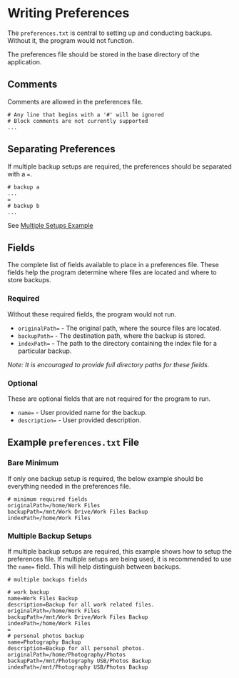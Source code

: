 # Writing Preferences

The `preferences.txt` is central to setting up and conducting backups. Without it, the program would not function.

The preferences file should be stored in the base directory of the application.

## Comments

Comments are allowed in the preferences file.

```
# Any line that begins with a '#' will be ignored
# Block comments are not currently supported
...
```

## Separating Preferences

If multiple backup setups are required, the preferences should be separated with a `=`.

```
# backup a
...
=
# backup b
...
```

See [Multiple Setups Example](#multiple-backup-setups)

## Fields

The complete list of fields available to place in a preferences file. These fields help the program determine where files are located and where to store backups.

### Required

Without these required fields, the program would not run.

- `originalPath=` - The original path, where the source files are located.
- `backupPath=` - The destination path, where the backup is stored.
- `indexPath=` - The path to the directory containing the index file for a particular backup.

*Note: It is encouraged to provide full directory paths for these fields.*

### Optional

These are optional fields that are not required for the program to run.

- `name=` - User provided name for the backup.
- `description=` - User provided description.

## Example `preferences.txt` File

### Bare Minimum

If only one backup setup is required, the below example should be everything needed in the preferences file.

```
# minimum required fields
originalPath=/home/Work Files
backupPath=/mnt/Work Drive/Work Files Backup
indexPath=/home/Work Files
```

### Multiple Backup Setups

If multiple backup setups are required, this example shows how to setup the preferences file. If multiple setups are being used, it is recommended to use the `name=` field. This will help distinguish between backups.

```
# multiple backups fields

# work backup
name=Work Files Backup
description=Backup for all work related files.
originalPath=/home/Work Files
backupPath=/mnt/Work Drive/Work Files Backup
indexPath=/home/Work Files
=
# personal photos backup
name=Photography Backup
description=Backup for all personal photos.
originalPath=/home/Photography/Photos
backupPath=/mnt/Photography USB/Photos Backup
indexPath=/mnt/Photography USB/Photos Backup
```

